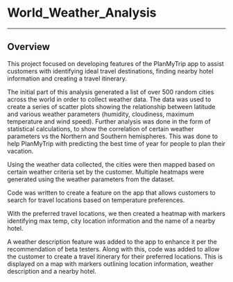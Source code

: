 # World_Weather_Analysis
---

## Overview

This project focused on developing features of the PlanMyTrip app to assist customers with identifying ideal travel destinations, finding nearby hotel information and creating a travel itinerary.

The initial part of this analysis generated a list of over 500 random cities across the world in order to collect weather data. The data was used to create a series of scatter plots showing the relationship between latitude and various weather parameters (humidity, cloudiness, maximum temperature and wind speed).
Further analysis was done in the form of statistical calculations, to show the correlation of certain weather parameters vs the Northern and Southern hemispheres. This was done to help PlanMyTrip with predicting the best time of year for people to plan their vacation.

Using the weather data collected, the cities were then mapped based on certain weather criteria set by the customer. Multiple heatmaps were generated using the weather parameters from the dataset.

Code was written to create a feature on the app that allows customers to search for travel locations based on temperature preferences. 

With the preferred travel locations, we then created a heatmap with markers identifying max temp, city location information and the name of a nearby hotel. 

A weather description feature was added to the app to enhance it per the recommendation of beta testers. Along with this, code was added to allow the customer to create a travel itinerary for their preferred locations. This is displayed on a map with markers outlining location information, weather description and a nearby hotel.
